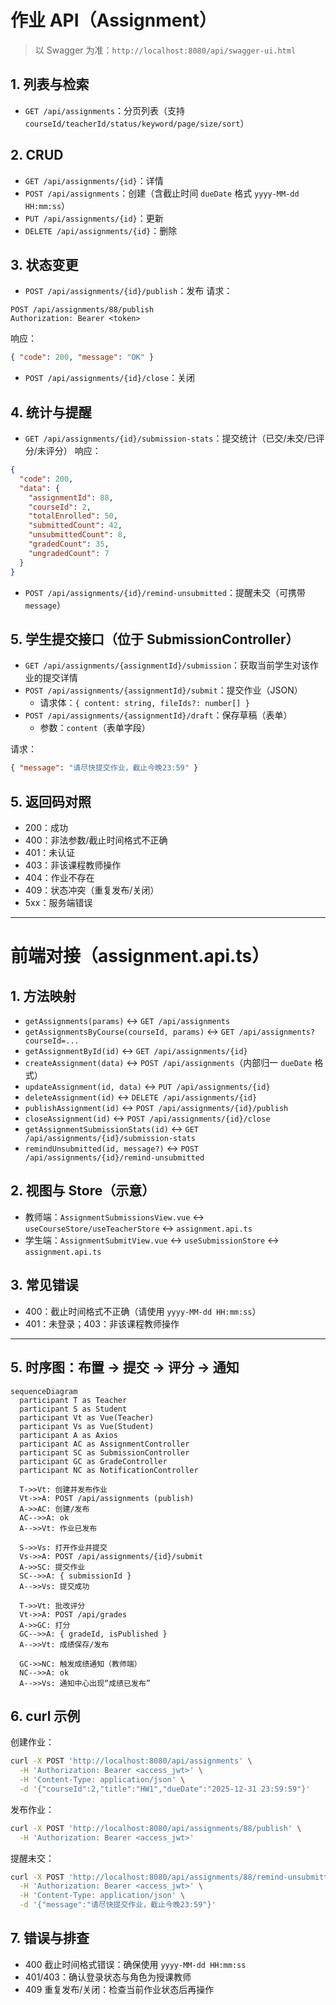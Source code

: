 # 作业 API（Assignment）

> 以 Swagger 为准：`http://localhost:8080/api/swagger-ui.html`

## 1. 列表与检索
- `GET /api/assignments`：分页列表（支持 `courseId/teacherId/status/keyword/page/size/sort`）

## 2. CRUD
- `GET /api/assignments/{id}`：详情
- `POST /api/assignments`：创建（含截止时间 `dueDate` 格式 `yyyy-MM-dd HH:mm:ss`）
- `PUT /api/assignments/{id}`：更新
- `DELETE /api/assignments/{id}`：删除

## 3. 状态变更
- `POST /api/assignments/{id}/publish`：发布
请求：
```
POST /api/assignments/88/publish
Authorization: Bearer <token>
```
响应：
```json
{ "code": 200, "message": "OK" }
```

- `POST /api/assignments/{id}/close`：关闭

## 4. 统计与提醒
- `GET /api/assignments/{id}/submission-stats`：提交统计（已交/未交/已评分/未评分）
响应：
```json
{
  "code": 200,
  "data": {
    "assignmentId": 88,
    "courseId": 2,
    "totalEnrolled": 50,
    "submittedCount": 42,
    "unsubmittedCount": 8,
    "gradedCount": 35,
    "ungradedCount": 7
  }
}
```

- `POST /api/assignments/{id}/remind-unsubmitted`：提醒未交（可携带 `message`）
## 5. 学生提交接口（位于 SubmissionController）
- `GET /api/assignments/{assignmentId}/submission`：获取当前学生对该作业的提交详情
- `POST /api/assignments/{assignmentId}/submit`：提交作业（JSON）
  - 请求体：`{ content: string, fileIds?: number[] }`
- `POST /api/assignments/{assignmentId}/draft`：保存草稿（表单）
  - 参数：`content`（表单字段）

请求：
```json
{ "message": "请尽快提交作业，截止今晚23:59" }
```

## 5. 返回码对照
- 200：成功
- 400：非法参数/截止时间格式不正确
- 401：未认证
- 403：非该课程教师操作
- 404：作业不存在
- 409：状态冲突（重复发布/关闭）
- 5xx：服务端错误

---

# 前端对接（assignment.api.ts）

## 1. 方法映射
- `getAssignments(params)` ↔ `GET /api/assignments`
- `getAssignmentsByCourse(courseId, params)` ↔ `GET /api/assignments?courseId=...`
- `getAssignmentById(id)` ↔ `GET /api/assignments/{id}`
- `createAssignment(data)` ↔ `POST /api/assignments`（内部归一 `dueDate` 格式）
- `updateAssignment(id, data)` ↔ `PUT /api/assignments/{id}`
- `deleteAssignment(id)` ↔ `DELETE /api/assignments/{id}`
- `publishAssignment(id)` ↔ `POST /api/assignments/{id}/publish`
- `closeAssignment(id)` ↔ `POST /api/assignments/{id}/close`
- `getAssignmentSubmissionStats(id)` ↔ `GET /api/assignments/{id}/submission-stats`
- `remindUnsubmitted(id, message?)` ↔ `POST /api/assignments/{id}/remind-unsubmitted`

## 2. 视图与 Store（示意）
- 教师端：`AssignmentSubmissionsView.vue` ↔ `useCourseStore/useTeacherStore` ↔ `assignment.api.ts`
- 学生端：`AssignmentSubmitView.vue` ↔ `useSubmissionStore` ↔ `assignment.api.ts`

## 3. 常见错误
- 400：截止时间格式不正确（请使用 `yyyy-MM-dd HH:mm:ss`）
- 401：未登录；403：非该课程教师操作

---

## 5. 时序图：布置 → 提交 → 评分 → 通知
```mermaid
sequenceDiagram
  participant T as Teacher
  participant S as Student
  participant Vt as Vue(Teacher)
  participant Vs as Vue(Student)
  participant A as Axios
  participant AC as AssignmentController
  participant SC as SubmissionController
  participant GC as GradeController
  participant NC as NotificationController

  T->>Vt: 创建并发布作业
  Vt->>A: POST /api/assignments (publish)
  A->>AC: 创建/发布
  AC-->>A: ok
  A-->>Vt: 作业已发布

  S->>Vs: 打开作业并提交
  Vs->>A: POST /api/assignments/{id}/submit
  A->>SC: 提交作业
  SC-->>A: { submissionId }
  A-->>Vs: 提交成功

  T->>Vt: 批改评分
  Vt->>A: POST /api/grades
  A->>GC: 打分
  GC-->>A: { gradeId, isPublished }
  A-->>Vt: 成绩保存/发布

  GC->>NC: 触发成绩通知（教师端）
  NC-->>A: ok
  A-->>Vs: 通知中心出现“成绩已发布”
```

## 6. curl 示例
创建作业：
```bash
curl -X POST 'http://localhost:8080/api/assignments' \
  -H 'Authorization: Bearer <access_jwt>' \
  -H 'Content-Type: application/json' \
  -d '{"courseId":2,"title":"HW1","dueDate":"2025-12-31 23:59:59"}'
```

发布作业：
```bash
curl -X POST 'http://localhost:8080/api/assignments/88/publish' \
  -H 'Authorization: Bearer <access_jwt>'
```

提醒未交：
```bash
curl -X POST 'http://localhost:8080/api/assignments/88/remind-unsubmitted' \
  -H 'Authorization: Bearer <access_jwt>' \
  -H 'Content-Type: application/json' \
  -d '{"message":"请尽快提交作业，截止今晚23:59"}'
```

## 7. 错误与排查
- 400 截止时间格式错误：确保使用 `yyyy-MM-dd HH:mm:ss`
- 401/403：确认登录状态与角色为授课教师
- 409 重复发布/关闭：检查当前作业状态后再操作
